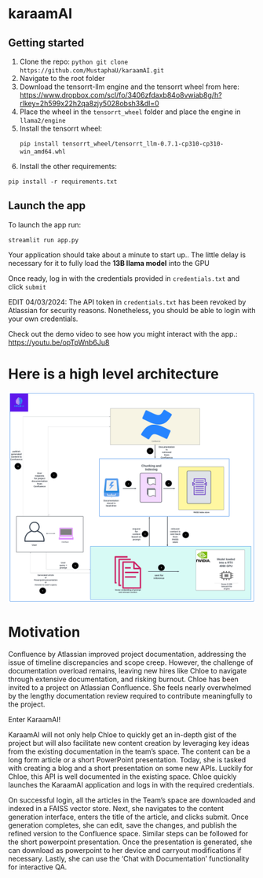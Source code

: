 # karaamAI

## Getting started
1. Clone the repo: ```python git clone https://github.com/MustaphaU/karaamAI.git```
2. Navigate to the root folder
3. Download the tensorrt-llm engine and the tensorrt wheel from here: https://www.dropbox.com/scl/fo/3406zfdaxb84o8vwiab8g/h?rlkey=2h599x22h2qa8zjy5028obsh3&dl=0
4. Place the wheel in the `tensorrt_wheel` folder and place the engine in `llama2/engine`
5. Install the tensorrt wheel:
   ```
   pip install tensorrt_wheel/tensorrt_llm-0.7.1-cp310-cp310-win_amd64.whl
   ```
6. Install the other requirements:
```
pip install -r requirements.txt
```

## Launch the app
To launch the app run:
```
streamlit run app.py
```

Your application should take about a minute to start up.. The little delay is necessary for it to fully load the **13B llama model** into the GPU

Once ready, log in with the credentials provided in `credentials.txt` and click `submit`

EDIT 04/03/2024: The API token in `credentials.txt` has been revoked by Atlassian for security reasons. Nonetheless, you should be able to login with your own credentials.

Check out the demo video to see how you might interact with the app.: https://youtu.be/opTpWnb6Ju8 

# Here is a high level architecture

![Architecture](./static/architecture_final.png.png)

# Motivation 
Confluence by Atlassian improved project documentation, addressing the issue of timeline discrepancies and scope creep. However, the challenge of documentation overload remains, leaving new hires like Chloe to navigate through extensive documentation, and risking burnout.
Chloe has been invited to a project on Atlassian Confluence. She feels nearly overwhelmed by the lengthy  documentation review required to contribute meaningfully to the project. 

Enter KaraamAI! 

KaraamAI will not only help Chloe to quickly get an in-depth gist of the project but will also facilitate new content creation by leveraging key ideas from the existing documentation in the team’s space. The content can be a long form article or a short PowerPoint presentation.
Today, she is tasked with creating a blog and a short presentation on some new APIs. Luckily for Chloe, this API is well documented in the existing space.
Chloe quickly launches the KaraamAI application and logs in with the required credentials.

On successful login, all the articles in the Team’s space are downloaded and indexed in a FAISS vector store. 
Next, she navigates to the content generation interface, enters the title of the article, and clicks submit.
Once generation completes, she can edit, save the changes, and publish the refined version to the Confluence space.
Similar steps can be followed for the short powerpoint presentation. 
Once the presentation is generated, she can download as powerpoint to her device and carryout modifications if necessary. 
Lastly, she can use the ‘Chat with Documentation’ functionality for interactive QA.



